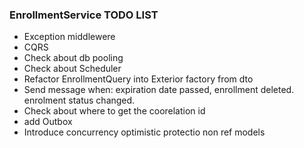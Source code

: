 ### EnrollmentService TODO LIST

- Exception middlewere
- CQRS
- Check about db pooling
- Check about Scheduler
- Refactor EnrollmentQuery into Exterior factory from dto
- Send message when: expiration date passed, enrollment deleted. enrolment status changed.
- Check about where to get the coorelation id
- add Outbox
- Introduce concurrency optimistic protectio non ref models
